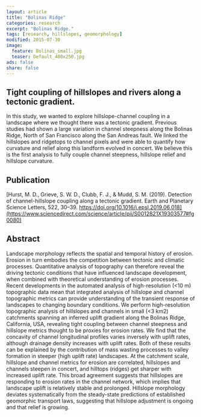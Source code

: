 ```yaml
---
layout: article
title: "Bolinas Ridge"
categories: research
excerpt: "Bolinas Ridge."
tags: [research, hillslopes, geomorphology]
modified: 2015-07-30
image:
  feature: Bolinas_small.jpg
  teaser: Default_400x250.jpg
ads: false
share: false
---
```



## Tight coupling of hillslopes and rivers along a tectonic gradient. 

  In this study, we wanted to explore hillslope-channel coupling in a landscape where we thought there was a tectonic gradient. Previous studies had shown a large variation in channel steepness along the Bolinas Ridge, North of San Francisco along the San Andreas fault. We linked the hillslopes and ridgetops to channel pixels and were able to quantify how curvature and relief along this landform evolved in concert. We believe this is the first analysis to fully couple channel steepness, hillslope relief and hillslope curvature. 
  
## Publication

  [Hurst, M. D., Grieve, S. W. D., Clubb, F. J., & Mudd, S. M. (2019). Detection of channel-hillslope coupling along a tectonic gradient. Earth and Planetary Science Letters, 522, 30–39. https://doi.org/10.1016/j.epsl.2019.06.018](https://www.sciencedirect.com/science/article/pii/S0012821X19303577#fg0080)

## Abstract

  Landscape morphology reflects the spatial and temporal history of erosion. Erosion in turn embodies the competition between tectonic and climatic processes. Quantitative analysis of topography can therefore reveal the driving tectonic conditions that have influenced landscape development, when combined with theoretical understanding of erosion processes. Recent developments in the automated analysis of high-resolution (<10 m) topographic data mean that integrated analysis of hillslope and channel topographic metrics can provide understanding of the transient response of landscapes to changing boundary conditions. We perform high-resolution topographic analysis of hillslopes and channels in small (<3 km2) catchments spanning an inferred uplift gradient along the Bolinas Ridge, California, USA, revealing tight coupling between channel steepness and hillslope metrics thought to be proxies for erosion rates. We find that the concavity of channel longitudinal profiles varies inversely with uplift rates, although drainage density increases with uplift rates. Both of these results can be explained by the contribution of mass wasting processes to valley formation in steeper (high uplift rate) landscapes. At the catchment scale, hillslope and channel metrics for erosion are correlated, hillslopes and channels steepen in concert, and hilltops (ridges) get sharper with increased uplift rate. This broad agreement suggests that hillslopes are responding to erosion rates in the channel network, which implies that landscape uplift is relatively stable and prolonged. Hillslope morphology deviates systematically from the steady-state predictions of established geomorphic transport laws, suggesting that hillslope adjustment is ongoing and that relief is growing.